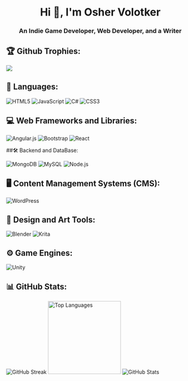 <h1 align="center">Hi 👋, I'm Osher Volotker</h1>
<h3 align="center">An Indie Game Developer, Web Developer, and a Writer</h3>

## 🏆 Github Trophies:
![](https://github-profile-trophy.vercel.app/?username=dom956&theme=dark&no-frame=false&no-bg=false&margin-w=4)

## 📂 Languages: 
<div align="left">
    <img src="https://img.shields.io/badge/html5-%23E34F26.svg?style=for-the-badge&logo=html5&logoColor=white" alt="HTML5">
    <img src="https://img.shields.io/badge/javascript-%23323330.svg?style=for-the-badge&logo=javascript&logoColor=%23F7DF1E" alt="JavaScript">
    <img src="https://img.shields.io/badge/c%23-%23239120.svg?style=for-the-badge&logo=csharp&logoColor=white" alt="C#">
    <img src="https://img.shields.io/badge/css3-%231572B6.svg?style=for-the-badge&logo=css3&logoColor=white" alt="CSS3">
</div>

## 💻 Web Frameworks and Libraries:
<div align="left">
    <img src="https://img.shields.io/badge/angular.js-%23E23237.svg?style=for-the-badge&logo=angularjs&logoColor=white" alt="Angular.js">
    <img src="https://img.shields.io/badge/bootstrap-%238511FA.svg?style=for-the-badge&logo=bootstrap&logoColor=white" alt="Bootstrap">
    <img src="https://img.shields.io/badge/react-%2320232a.svg?style=for-the-badge&logo=react&logoColor=%2361DAFB" alt="React">
</div>

  ##🛠️ Backend and DataBase:
 <div align="left">
    <img src="https://img.shields.io/badge/MongoDB-%234ea94b.svg?style=for-the-badge&logo=mongodb&logoColor=white" alt="MongoDB">
   <img src="https://img.shields.io/badge/mysql-%2300000f.svg?style=for-the-badge&logo=mysql&logoColor=blue&color=white" alt="MySQL">
   <img src="https://img.shields.io/badge/node.js-6DA55F?style=for-the-badge&logo=node.js&logoColor=white" alt="Node.js">
</div>

## 🖥️ Content Management Systems (CMS):
<div align="left">
    <img src="https://img.shields.io/badge/WordPress-%23117AC9.svg?style=for-the-badge&logo=WordPress&logoColor=white" alt="WordPress">
</div>

## 🎨 Design and Art Tools:
<div align="left">
    <img src="https://img.shields.io/badge/blender-%23F5792A.svg?style=for-the-badge&logo=blender&logoColor=white" alt="Blender">
    <img src="https://img.shields.io/badge/Krita-203759?style=for-the-badge&logo=krita&logoColor=EEF37B" alt="Krita">
</div>

## ⚙️ Game Engines:
<div align="left">
    <img src="https://img.shields.io/badge/Unity-000000?style=for-the-badge&logo=unity&logoColor=black&color=white" alt="Unity">
</div>

## 📊 GitHub Stats:
<img src="https://github-readme-streak-stats.herokuapp.com/?user=dom956&theme=default&hide_border=false" alt="GitHub Streak">

<div style="display: inline-block;">
 <img src="https://github-readme-stats.vercel.app/api/top-langs/?username=dom956&theme=default&hide_border=false&include_all_commits=true&count_private=true&layout=compact" alt="Top Languages" aling="left" height="195">
 <img src="https://github-readme-stats.vercel.app/api?username=dom956&theme=default&hide_border=false&include_all_commits=true&count_private=true" alt="GitHub Stats">
</div>










